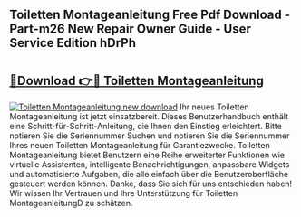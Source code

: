 ## Toiletten Montageanleitung Free Pdf Download - Part-m26 New Repair Owner Guide - User Service Edition hDrPh

# <h2><a href="http://df7rtrm.blite.top/?on=Toiletten+Montageanleitung">🔗Download 👉🔴 Toiletten Montageanleitung</a></h2>

[![Toiletten Montageanleitung new download](https://i.imgur.com/lujVjoI.png)](http://df7rtrm.blite.top/?on=Toiletten+Montageanleitung)
Ihr neues Toiletten Montageanleitung ist jetzt einsatzbereit. Dieses Benutzerhandbuch enthält eine Schritt-für-Schritt-Anleitung, die Ihnen den Einstieg erleichtert. Bitte notieren Sie die Seriennummer Suchen und notieren Sie die Seriennummer Ihres neuen Toiletten Montageanleitung für Garantiezwecke. Toiletten Montageanleitung bietet Benutzern eine Reihe erweiterter Funktionen wie virtuelle Assistenten, intelligente Benachrichtigungen, anpassbare Widgets und automatisierte Aufgaben, die alle einfach über die Benutzeroberfläche gesteuert werden können. Danke, dass Sie sich für uns entschieden haben! Wir wissen Ihr Vertrauen und Ihre Unterstützung für Toiletten MontageanleitungD zu schätzen.
